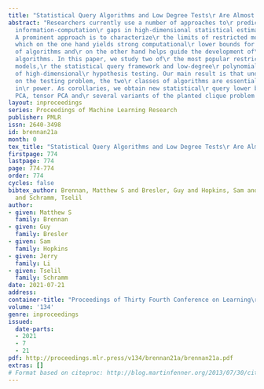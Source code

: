 ```yaml
---
title: "Statistical Query Algorithms and Low Degree Tests\r Are Almost Equivalent"
abstract: "Researchers currently use a number of approaches to\r predict and substantiate
  information-computation\r gaps in high-dimensional statistical estimation\r problems.
  A prominent approach is to characterize\r the limits of restricted models of computation,\r
  which on the one hand yields strong computational\r lower bounds for powerful classes
  of algorithms and\r on the other hand helps guide the development of\r efficient
  algorithms. In this paper, we study two of\r the most popular restricted computational
  models,\r the statistical query framework and low-degree\r polynomials, in the context
  of high-dimensional\r hypothesis testing. Our main result is that under\r mild conditions
  on the testing problem, the two\r classes of algorithms are essentially equivalent
  in\r power. As corollaries, we obtain new statistical\r query lower bounds for sparse
  PCA, tensor PCA and\r several variants of the planted clique problem."
layout: inproceedings
series: Proceedings of Machine Learning Research
publisher: PMLR
issn: 2640-3498
id: brennan21a
month: 0
tex_title: "Statistical Query Algorithms and Low Degree Tests\r Are Almost Equivalent"
firstpage: 774
lastpage: 774
page: 774-774
order: 774
cycles: false
bibtex_author: Brennan, Matthew S and Bresler, Guy and Hopkins, Sam and Li, Jerry
  and Schramm, Tselil
author:
- given: Matthew S
  family: Brennan
- given: Guy
  family: Bresler
- given: Sam
  family: Hopkins
- given: Jerry
  family: Li
- given: Tselil
  family: Schramm
date: 2021-07-21
address:
container-title: "Proceedings of Thirty Fourth Conference on Learning\r Theory"
volume: '134'
genre: inproceedings
issued:
  date-parts:
  - 2021
  - 7
  - 21
pdf: http://proceedings.mlr.press/v134/brennan21a/brennan21a.pdf
extras: []
# Format based on citeproc: http://blog.martinfenner.org/2013/07/30/citeproc-yaml-for-bibliographies/
---
```

